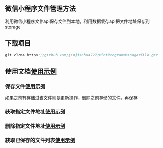 ## 微信小程序文件管理方法
利用微信小程序文件api保存文件到本地，利用数据缓存api把文件地址保存到storage

## 下载项目
```javascript
git clone https://github.com/jinjianhua727/MiniProgramsManagerFile.git
```

## 使用文档[使用示例](https://github.com/jinjianhua727/MiniProgramsManagerFile/blob/master/pages/index/index.js)

### 保存文件[使用示例](https://github.com/jinjianhua727/MiniProgramsManagerFile/blob/master/pages/index/index.js)
如果之前有存储过该文件则是更新操作，删除之前存储的文件，再保存

### 获取指定文件地址[使用示例](https://github.com/jinjianhua727/MiniProgramsManagerFile/blob/master/pages/index/index.js)

### 删除指定文件地址[使用示例](https://github.com/jinjianhua727/MiniProgramsManagerFile/blob/master/pages/index/index.js)

### 获取已保存的文件列表[使用示例](https://github.com/jinjianhua727/MiniProgramsManagerFile/blob/master/pages/index/index.js)


